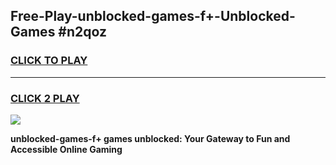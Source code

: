 
## Free-Play-unblocked-games-f+-Unblocked-Games #n2qoz
<h3>
<a href="https://news.freeplayer.one?title=unblocked-games-f+&ref=8M">CLICK TO PLAY</a></h3>
<hr>

<h3>
<a href="https://news.freeplayer.one?title=unblocked-games-f+&ref=8M">CLICK 2 PLAY</a>
  
</h3>

<a href="https://news.freeplayer.one?title=unblocked-games-f+&ref=8M"><img src="https://clearcache.store/games.png"></a>


**unblocked-games-f+ games unblocked: Your Gateway to Fun and Accessible Online Gaming**
